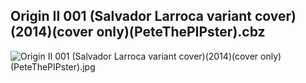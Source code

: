## Origin II 001 (Salvador Larroca variant cover)(2014)(cover only)(PeteThePIPster).cbz

![Origin II 001 (Salvador Larroca variant cover)(2014)(cover only)(PeteThePIPster).jpg](https://wx1.sinaimg.cn/large/6a9fdecaly1fr0wuih1u9j20zk1ixquv.jpg)